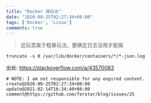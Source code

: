 ```yaml
---
title: "Docker 清日志"
date: "2020-09-25T02:27:34+08:00"
tags: ['Docker', 'Linux']
comments: true
---
```


> 这玩意属于粗暴玩法，要确定日志没用才能搞

`truncate -s 0 /var/lib/docker/containers/*/*-json.log`

出处: https://stackoverflow.com/a/43570083



```
# NOTE: I am not responsible for any expired content.
create@2020-09-25T02:27:34+08:00
update@2021-02-14T16:34:40+08:00
comment@https://github.com/ferstar/blog/issues/25
```
